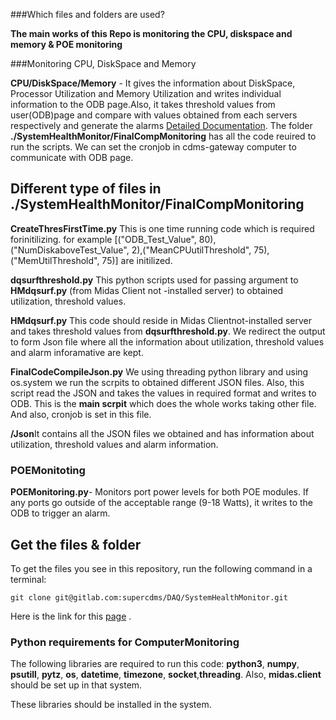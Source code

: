 ###Which files and folders are used?
 
**The main works of this Repo is monitoring the CPU, diskspace and memory & POE monitoring**

###Monitoring CPU, DiskSpace and Memory

**CPU/DiskSpace/Memory** - It gives the information about DiskSpace, Processor Utilization and Memory Utilization and writes individual information to the ODB page.Also, it takes threshold values from user(ODB)page and compare with values obtained from each servers respectively and generate the alarms [Detailed Documentation](https://confluence.slac.stanford.edu/display/CDMS/1.6+Data+Acquisition+and+Triggering?preview=%2F187007679%2F363458660%2FDAQ_DQMComputermointoringsnolab.pdf). The folder **./SystemHealthMonitor/FinalCompMonitoring** has all the code reuired to run the scripts. We can set the cronjob in cdms-gateway computer to communicate with ODB page.

## Different type of files in ./SystemHealthMonitor/FinalCompMonitoring 

**CreateThresFirstTime.py** This is  one time running code which is required forinitilizing. for example [("ODB_Test_Value", 80),("NumDiskaboveTest_Value", 2),("MeanCPUutilThreshold", 75),("MemUtilThreshold", 75)] are initilized.

**dqsurfthreshold.py** This python scripts used for passing argument to **HMdqsurf.py** (from Midas Client not -installed server) to obtained utilization, threshold values.

**HMdqsurf.py** This code should reside in Midas Clientnot-installed server and takes threshold values from **dqsurfthreshold.py**.  We redirect the output to form Json file where all the information about utilization, threshold values and alarm inforamative are kept.

**FinalCodeCompileJson.py** We using threading python library and using os.system we run the scrpits to obtained different JSON files. Also, this script read the JSON and takes the values in required format and writes to ODB. This is the **main scrpit** which does the whole works taking other file. And also, cronjob is set in this file.

**/Json**It contains all the JSON files we obtained and has information about utilization, threshold values and alarm information.

### POEMonitoting

**POEMonitoring.py**- Monitors port power levels for both POE modules. If any ports go outside of the acceptable range (9-18 Watts), it writes to the ODB to trigger an alarm.


## Get the files & folder

To get the files you see in this repository, run the following command in a terminal:

```
git clone git@gitlab.com:supercdms/DAQ/SystemHealthMonitor.git
```

Here is the link for this [page](https://gitlab.com/supercdms/DAQ/SystemHealthMonitor) .

### Python requirements for ComputerMonitoring
The following libraries are required to run this code: **python3**, **numpy**, **psutill**, **pytz**, **os**, **datetime**,
**timezone**, **socket**,**threading**. Also, **midas.client** should be set up in that system.

These libraries should be installed in the system.
